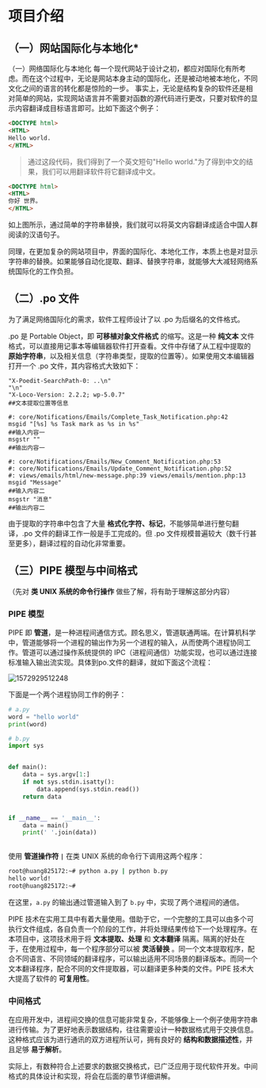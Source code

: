 # 项目介绍




## （一）网站国际化与本地化*

（一）网络国际化与本地化
每一个现代网站于设计之初，都应对国际化有所考虑。而在这个过程中，无论是网站本身主动的国际化，还是被动地被本地化，不同文化之间的语言的转化都是惊险的一步。
事实上，无论是结构复杂的软件还是相对简单的网站，实现网站语言并不需要对函数的源代码进行更改，只要对软件的显示内容翻译成目标语言即可。比如下面这个例子：

```html
<DOCTYPE html>
<HTML>
Hello world.    
</HTML>
```

> 通过这段代码，我们得到了一个英文短句"Hello world."为了得到中文的结果，我们可以用翻译软件将它翻译成中文。

```html
<DOCTYPE html>
<HTML>
你好 世界。
</HTML>
```

如上图所示，通过简单的字符串替换，我们就可以将英文内容翻译成适合中国人群阅读的汉语句子。

同理，在更加复杂的网站项目中，界面的国际化、本地化工作，本质上也是对显示字符串的替换。如果能够自动化提取、翻译、替换字符串，就能够大大减轻网络系统国际化的工作负担。

## （二）.po 文件

为了满足网络国际化的需求，软件工程师设计了以 .po 为后缀名的文件格式。

.po 是 Portable Object，即 **可移植对象文件格式** 的缩写。这是一种 **纯文本** 文件格式，可以直接用记事本等编辑器软件打开查看。文件中存储了从工程中提取的 **原始字符串**，以及相关信息（字符串类型，提取的位置等）。如果使用文本编辑器打开一个 .po 文件，其内容格式大致如下：

```po
"X-Poedit-SearchPath-0: ..\n"
"\n"
"X-Loco-Version: 2.2.2; wp-5.0.7"
##文本提取位置等信息

#: core/Notifications/Emails/Complete_Task_Notification.php:42
msgid "[%s] %s Task mark as %s in %s"
##输入内容一
msgstr ""
##输出内容一

#: core/Notifications/Emails/New_Comment_Notification.php:53 
#: core/Notifications/Emails/Update_Comment_Notification.php:52 
#: views/emails/html/new-message.php:39 views/emails/mention.php:13
msgid "Message"
##输入内容二
msgstr "消息"
##输出内容二
```

由于提取的字符串中包含了大量 **格式化字符、标记**，不能够简单进行整句翻译，.po 文件的翻译工作一般是手工完成的。但 .po 文件规模普遍较大（数千行甚至更多），翻译过程的自动化非常重要。

## （三）PIPE 模型与中间格式

（先对 **类 UNIX 系统的命令行操作** 做些了解，将有助于理解这部分内容）

### PIPE 模型

PIPE 即 **管道**，是一种进程间通信方式。顾名思义，管道联通两端。在计算机科学中，管道能够将一个进程的输出作为另一个进程的输入，从而使两个进程协同工作。管道可以通过操作系统提供的 IPC（进程间通信）功能实现，也可以通过连接标准输入输出流实现。具体到po.文件的翻译，就如下面这个流程：

![1572929512248](C:\Users\11580\AppData\Roaming\Typora\typora-user-images\1572929512248.png)

下面是一个两个进程协同工作的例子：

```python
# a.py
word = "hello world"
print(word)
```

```python
# b.py
import sys


def main():
    data = sys.argv[1:]
    if not sys.stdin.isatty():
        data.append(sys.stdin.read())
    return data


if __name__ == '__main__':
    data = main()
    print(' '.join(data))
  
```

使用 **管道操作符 `|`** 在类 UNIX 系统的命令行下调用这两个程序：

```bash
root@huang825172:~# python a.py | python b.py
hello world!
root@huang825172:~#
```

在这里，`a.py` 的输出通过管道输入到了 `b.py` 中，实现了两个进程间的通信。

PIPE 技术在实用工具中有着大量使用。借助于它，一个完整的工具可以由多个可执行文件组成，各自负责一个阶段的工作，并将处理结果传给下一个处理程序。在本项目中，这项技术用于将 **文本提取、处理** 和 **文本翻译** 隔离。隔离的好处在于，在使用过程中，每一个程序部分可以被 **灵活替换** 。同一个文本提取程序，配合不同语言、不同领域的翻译程序，可以输出适用不同场景的翻译版本。而同一个文本翻译程序，配合不同的文件提取器，可以翻译更多种类的文件。PIPE 技术大大提高了软件的 **可复用性**。

### 中间格式

在应用开发中，进程间交换的信息可能非常复杂，不能够像上一个例子使用字符串进行传输。为了更好地表示数据结构，往往需要设计一种数据格式用于交换信息。这种格式应该为进行通讯的双方进程所认可，拥有良好的 **结构和数据描述性**，并且足够 **易于解析**。

实际上，有数种符合上述要求的数据交换格式，已广泛应用于现代软件开发。中间格式的具体设计和实现，将会在后面的章节详细讲解。
